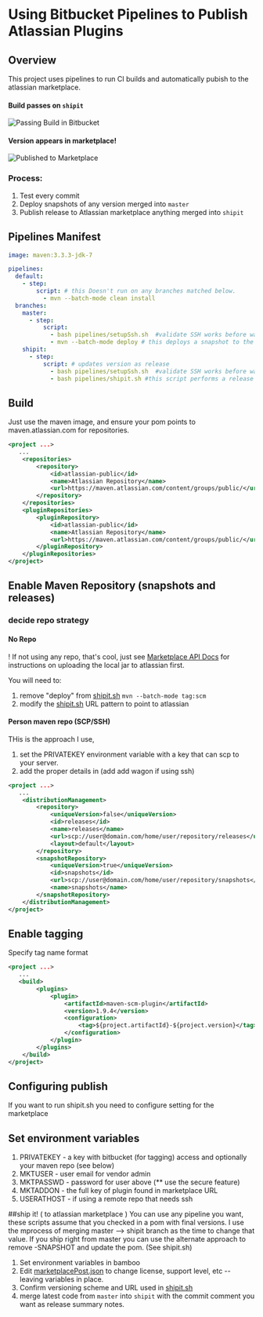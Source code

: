 # Using Bitbucket Pipelines to Publish Atlassian Plugins

## Overview
This project uses pipelines to run CI builds and automatically pubish to the atlassian marketplace.

#### Build passes on `shipit`
![Passing Build in Bitbucket](/pipelines/assets/bitbucketpipeline.png "Passing Build in Bitbucket")

#### Version appears in marketplace!
![Published to Marketplace](/pipelines/assets/marketplaceversion.png "Published to Marketplace")



### Process:

1. Test every commit
2. Deploy snapshots of any version merged into `master`
3. Publish release to Atlassian marketplace anything merged into `shipit`


## Pipelines Manifest
```yaml
image: maven:3.3.3-jdk-7

pipelines:
  default:
    - step:
        script: # this Doesn't run on any branches matched below.
          - mvn --batch-mode clean install
  branches:
    master:
      - step:
          script: 
            - bash pipelines/setupSsh.sh  #validate SSH works before wasting time downloading internet
            - mvn --batch-mode deploy # this deploys a snapshot to the repo
    shipit:
      - step:
          script: # updates version as release
            - bash pipelines/setupSsh.sh  #validate SSH works before wasting time downloading internet
            - bash pipelines/shipit.sh #this script performs a release and publishes to marketplace
```

## Build
Just use the maven image, and ensure your pom points to maven.atlassian.com for repositories.  
```xml
<project ...>
   ...
    <repositories>
        <repository>
            <id>atlassian-public</id>
            <name>Atlassian Repository</name>
            <url>https://maven.atlassian.com/content/groups/public/</url>
        </repository>
    </repositories>
    <pluginRepositories>
        <pluginRepository>
            <id>atlassian-public</id>
            <name>Atlassian Repository</name>
            <url>https://maven.atlassian.com/content/groups/public/</url>
        </pluginRepository>
    </pluginRepositories>
</project>
```

## Enable Maven Repository (snapshots and releases)

### decide repo strategy

#### No Repo
! If not using any repo, that's cool, just see [Marketplace API Docs](https://developer.atlassian.com/market/developing-for-the-marketplace/marketplace-api/examples-of-api-usage-through-json-requests/creating-an-add-on-version-using-json#Creatinganadd-onversionusingJSON-Step1:Uploadtheinstallableartifact,ifany) for instructions on uploading the local jar to atlassian first. 

You will need to:

1. remove "deploy" from [shipit.sh](/pipelines/shipit.sh) `mvn --batch-mode tag:scm`
2. modify the [shipit.sh](/pipelines/shipit.sh) URL pattern to point to atlassian


#### Person maven repo (SCP/SSH)
THis is the approach I use, 

1. set the PRIVATEKEY environment variable with a key that can scp to your server.
2. add the proper details in <distributionManagement> (add add wagon if using ssh)

```xml
<project ...>
   ...
    <distributionManagement>
        <repository>
            <uniqueVersion>false</uniqueVersion>
            <id>releases</id>
            <name>releases</name>
            <url>scp://user@domain.com/home/user/repository/releases</url>
            <layout>default</layout>
        </repository>
        <snapshotRepository>
            <uniqueVersion>true</uniqueVersion>
            <id>snapshots</id>
            <url>scp://user@domain.com/home/user/repository/snapshots</url>
            <name>snapshots</name>
        </snapshotRepository>
    </distributionManagement>
</project>
```

## Enable tagging
Specify tag name format

```xml
<project ...>
   ...
   <build>
        <plugins>
            <plugin>
                <artifactId>maven-scm-plugin</artifactId>
                <version>1.9.4</version>
                <configuration>
                    <tag>${project.artifactId}-${project.version}</tag>
                </configuration>
            </plugin>
        </plugins>
    </build>
</project>
```

## Configuring publish
If you want to run shipit.sh you need to configure setting for the marketplace



## Set environment variables

1. PRIVATEKEY - a key with bitbucket (for tagging) access and optionally your maven repo (see below)
2. MKTUSER - user email for vendor admin
3. MKTPASSWD - password for user above (** use the secure feature)
4. MKTADDON - the full key of plugin found in marketplace URL
5. USERATHOST - if using a remote repo that needs ssh


##ship it!  ( to atlassian marketplace )
You can use any pipeline you want, these scripts assume that you checked in a pom with final versions.  I use the mprocess of merging master --> shipit branch as the time to change that value. If you ship right from master you can use the alternate approach to remove -SNAPSHOT and update the pom. (See shipit.sh)

1. Set environment variables in bamboo
1. Edit [marketplacePost.json](pipelines/marketplacePost.json) to change license, support level, etc -- leaving variables in place.
2. Confirm versioning scheme and URL used in [shipit.sh](/pipelines/shipit.sh)
3. merge latest code from `master` into `shipit` with the commit comment you want as release summary notes.
